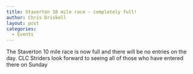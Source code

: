 ```yaml
---
title: Staverton 10 mile race - completely full!
author: Chris Driskell
layout: post
categories:
  - Events
---
```


The Staverton 10 mile race is now full and there will be no entries on the day. CLC Striders look forward to seeing all of those who have entered there on Sunday
